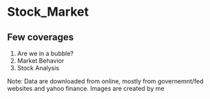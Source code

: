 # Stock_Market

## Few coverages
1. Are we in a bubble?
2. Market Behavior
3. Stock Analysis

Note: Data are downloaded from online, mostly from governemnt/fed websites and yahoo finance.
Images are created by me
